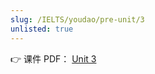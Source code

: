 ```yaml
---
slug: /IELTS/youdao/pre-unit/3
unlisted: true
---
```


👉 课件 PDF： [Unit 3](./220627_141902-unit%203%20笔记.pdf)